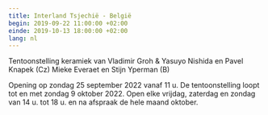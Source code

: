 ```yaml
---
title: Interland Tsjechië - België
begin: 2019-09-22 11:00:00 +02:00
einde: 2019-10-13 18:00:00 +02:00
lang: nl
---
```


Tentoonstelling keramiek van 
Vladimir Groh & Yasuyo Nishida en Pavel Knapek (Cz)
Mieke Everaet en Stijn Yperman (B)

Opening op zondag 25 september 2022 vanaf 11 u. 
De tentoonstelling loopt tot en met zondag 9 oktober 2022.
Open elke vrijdag, zaterdag en zondag van 14 u. tot 18 u. en na afspraak de hele maand oktober.